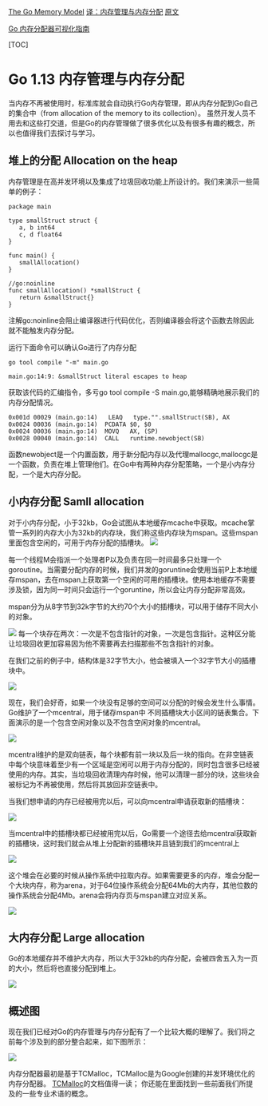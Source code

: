 [The Go Memory Model](https://golang.org/ref/mem)
[译：内存管理与内存分配](https://juejin.im/post/5ddcdc5df265da05c33fcad2)
[原文](https://medium.com/a-journey-with-go/go-memory-management-and-allocation-a7396d430f44)

[Go 内存分配器可视化指南](https://github.com/coldnight/go-memory-allocator-visual-guide)

[TOC]
# Go 1.13 内存管理与内存分配
当内存不再被使用时，标准库就会自动执行Go内存管理，即从内存分配到Go自己的集合中（from allocation of the memory to its collection）。
虽然开发人员不用去和这些打交道，但是Go的内存管理做了很多优化以及有很多有趣的概念，所以也值得我们去探讨与学习。

## 堆上的分配 Allocation on the heap
内存管理是在高并发环境以及集成了垃圾回收功能上所设计的。我们来演示一些简单的例子：
```golang
package main

type smallStruct struct {
   a, b int64
   c, d float64
}

func main() {
   smallAllocation()
}

//go:noinline
func smallAllocation() *smallStruct {
   return &smallStruct{}
}

```
注解go:noinline会阻止编译器进行代码优化，否则编译器会将这个函数去除因此就不能触发内存分配。

运行下面命令可以确认Go进行了内存分配
```
go tool compile "-m" main.go

main.go:14:9: &smallStruct literal escapes to heap

```
获取该代码的汇编指令，多亏go tool compile -S main.go,能够精确地展示我们的内存分配情况。
```
0x001d 00029 (main.go:14)   LEAQ   type."".smallStruct(SB), AX
0x0024 00036 (main.go:14)  PCDATA $0, $0
0x0024 00036 (main.go:14)  MOVQ   AX, (SP)
0x0028 00040 (main.go:14)  CALL   runtime.newobject(SB)

```

函数newobject是一个内置函数，用于新分配内存以及代理mallocgc,mallocgc是一个函数，负责在堆上管理他们。在Go中有两种内存分配策略，一个是小内存分配，一个是大内存分配。

## 小内存分配 Samll allocation
对于小内存分配，小于32kb，Go会试图从本地缓存mcache中获取。mcache掌管一系列的内存大小为32kb的内存块，我们称这些内存块为mspan。这些mspan里面包含空闲的，可用于内存分配的插槽块。
![](img/mspan-1.jpg)

每一个线程M会指派一个处理者P以及负责在同一时间最多只处理一个goroutine。当需要分配内存的时候，我们并发的goruntine会使用当前P上本地缓存mspan，去在mspan上获取第一个空闲的可用的插槽块。使用本地缓存不需要涉及锁，因为同一时间只会运行一个goruntine，所以会让内存分配非常高效。

mspan分为从8字节到32k字节的大约70个大小的插槽块，可以用于储存不同大小的对象。

![](img/mcache-1.jpg)
每一个块存在两次：一次是不包含指针的对象，一次是包含指针。这种区分能让垃圾回收更加容易因为他不需要再去扫描那些不包含指针的对象。

在我们之前的例子中，结构体是32字节大小，他会被填入一个32字节大小的插槽块中。

![](img/gpm-7.jpg)

现在，我们会好奇，如果一个块没有足够的空间可以分配的时候会发生什么事情。Go维护了一个mcentral，用于储存mspan中 不同插槽块大小区间的链表集合。下面演示的是一个包含空闲对象以及不包含空闲对象的mcentral。

![](img/gpm-8.png)

mcentral维护的是双向链表，每个块都有前一块以及后一块的指向。在非空链表中每个块意味着至少有一个区域是空闲可以用于内存分配的，同时包含很多已经被使用的内存。其实，当垃圾回收清理内存时候，他可以清理一部分的块，这些块会被标记为不再被使用，然后将其放回非空链表中。

当我们想申请的内存已经被用完以后，可以向mcentral申请获取新的插槽块：

![](img/mcache-2.jpg)

当mcentral中的插槽块都已经被用完以后，Go需要一个途径去给mcentral获取新的插槽块，这时我们就会从堆上分配新的插槽块并且链到我们的mcentral上

![](img/mcentral-1.jpg)

这个堆会在必要的时候从操作系统中拉取内存。如果需要更多的内存，堆会分配一个大块内存，称为arena，对于64位操作系统会分配64Mb的大内存，其他位数的操作系统会分配4Mb。arena会将内存页与mspan建立对应关系。

![](img/mheap-1.jpg)

## 大内存分配 Large allocation

Go的本地缓存并不维护大内存，所以大于32kb的内存分配，会被四舍五入为一页的大小，然后将也直接分配到堆上。

![](img/gpm-9.png)

## 概述图

现在我们已经对Go的内存管理与内存分配有了一个比较大概的理解了。我们将之前每个涉及到的部分整合起来，如下图所示：

![](img/gpm-10.png)


内存分配器最初是基于TCMalloc，TCMalloc是为Google创建的并发环境优化的内存分配器。 [TCMalloc](http://goog-perftools.sourceforge.net/doc/tcmalloc.html)的文档值得一读； 你还能在里面找到一些前面我们所提及的一些专业术语的概念。